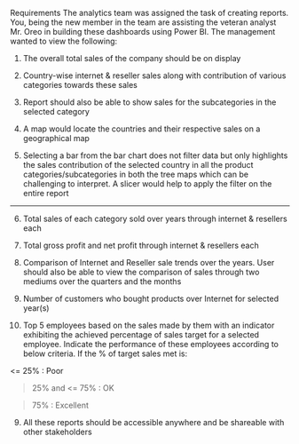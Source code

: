 Requirements
The analytics team was assigned the task of creating reports. You, being the new member in the team are assisting the veteran analyst Mr. Oreo in building these dashboards using Power BI. The management wanted to view the following:

1. The overall total sales of the company should be on display

2. Country-wise internet & reseller sales along with contribution of various categories towards these sales

3. Report should also be able to show sales for the subcategories in the selected category

4. A map would locate the countries and their respective sales on a geographical map
5. Selecting a bar from the bar chart does not filter data but only highlights the sales contribution of the selected country in all the product categories/subcategories in both the tree maps which can be challenging to interpret. A slicer would help to apply the filter on the entire report
------------------
6. Total sales of each category sold over years through internet & resellers each

7. Total gross profit and net profit through internet & resellers each

8. Comparison of Internet and Reseller sale trends over the years. User should also be able to view the comparison of sales through two mediums over the quarters and the months

9. Number of customers who bought products over Internet for selected year(s)

10. Top 5 employees based on the sales made by them with an indicator exhibiting the achieved percentage of sales target for a selected employee. Indicate the performance of these employees according to below criteria. If the % of target sales met is:

<= 25% : Poor

> 25% and <= 75% : OK

> 75% : Excellent

9. All these reports should be accessible anywhere and be shareable with other stakeholders
